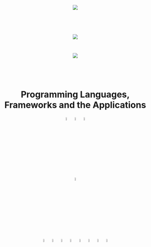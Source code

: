 <style>
  .markdown-body img {
  color: #ffffff;
  }
  </style>

<p align=center>
  <img align=center src="https://user-images.githubusercontent.com/95928931/154857492-e33082ca-2db1-44c9-a8f2-e9ef193e15aa.png">
</p>
<br>
<br>
<br>
<p align=center>
  <img align=center src="https://github-readme-streak-stats.herokuapp.com?user=JacobRose43&theme=graywhite&hide_border=true&date_format=j%20M%5B%20Y%5D">
</p>
<br>
<p align=center>
  <img align=center src="https://github-readme-stats.vercel.app/api/top-langs/?username=JacobRose43&layout=compact">
</p>
<br>
<p></p>
<br>
<h1 align=center>Programming Languages, Frameworks and the Applications</h1>
<p align=center>
  <img src="https://user-images.githubusercontent.com/95928931/154858212-714c7447-cb40-48fc-8f81-e44fa1c552ea.svg" width=5% height=5% alt="html">
  <img src="https://user-images.githubusercontent.com/95928931/154858342-55472b83-1785-4a76-91a6-f912bd6b8119.svg" width=5% height=5% alt="css">
  <img src="https://user-images.githubusercontent.com/95928931/154858974-e366e768-1156-48fd-a448-6f02769218ca.svg" width=5% height=5% alt="js">
  <br>
  <img src="https://user-images.githubusercontent.com/95928931/154859525-23f51920-ef26-420f-a43c-e036149a5c0b.svg" width=5% height=5% alt="bootstrap">
  <br>
  <img src="https://user-images.githubusercontent.com/95928931/154859555-8fd8ffe4-1b84-4229-b0f1-9ca6af60b90b.svg" width=5% height=5% alt="adobeillustrator">
  <img src="https://user-images.githubusercontent.com/95928931/154859569-99fd9bf5-9dcb-4085-b7e5-d9b8101edfc3.svg" width=5% height=5% alt="adobephotoshop">
  <img src="https://user-images.githubusercontent.com/95928931/154859588-50cdf051-54ca-4012-a429-16b8f03946de.svg" width=5% height=5% alt="figma">
  <img src="https://user-images.githubusercontent.com/95928931/154859597-11f5c197-9ce7-4df8-ae32-7aaa5986876d.svg" width=5% height=5% alt="postman">
  <img src="https://user-images.githubusercontent.com/95928931/154859610-23bf65f4-3fdb-4a38-9106-678cf9ef8bc0.svg" width=5% height=5% alt="notion">
  <img src="https://user-images.githubusercontent.com/95928931/154859626-e09e5cda-0669-44a6-83ce-673bafc7df49.svg" width=5% height=5% alt="xampp">
  <img src="https://user-images.githubusercontent.com/95928931/154859636-e8ab013b-6834-47b3-95af-e92875113531.svg" width=5% height=5% alt="github">
  <img src="https://user-images.githubusercontent.com/95928931/154859646-917a09ce-4a95-411c-a34d-a7ec57bf1f4b.svg" width=5% height=5% alt="vscode">
</p>
